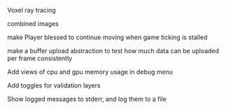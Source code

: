 Voxel ray tracing

combined images

make Player blessed to continue moving when game ticking is stalled

make a buffer upload abstraction to test how much data can be uploaded per frame consistently

Add views of cpu and gpu memory usage in debug menu

Add toggles for validation layers

Show logged messages to stderr, and log them to a file
